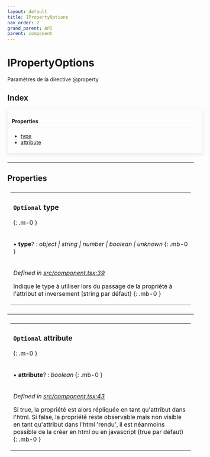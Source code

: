```yaml
---
layout: default
title: IPropertyOptions
nav_order: 2
grand_parent: API
parent: component
---
```


# IPropertyOptions

Paramètres de la directive @property

## Index


<div style="width: 100%;max-width: 100%;margin-bottom: 1.5rem;border-radius: 4px;box-shadow: 0 1px 2px rgba(0,0,0,0.12), 0 3px 10px rgba(0,0,0,0.08);padding: .5rem .75rem;">
<div style="font-weight:bold;padding: 1rem 0 .5rem;border-bottom: 1px solid rgba(238,235,238,0.5);">
Properties
</div>
<div style="margin-top: 0.5rem;" markdown="1">

* [type](_component_.ipropertyoptions.md#optional-type)
* [attribute](_component_.ipropertyoptions.md#optional-attribute)

</div>
</div>

___

## Properties

<table style="padding: 0.5rem;">
<tr>
<td markdown="1">

### `Optional` type
{: .m-0 }

</td>
</tr>
<tr>
<td markdown="1">

• **type**? : *object \| string \| number \| boolean \| unknown*
{: .mb-0 }

</td>
</tr>
<tr>
<td markdown="1">

*Defined in [src/component.tsx:39](https://github.com/NicolasBoyer/wapitis/blob/master/src/component.tsx#L39)*

Indique le type à utiliser lors du passage de la propriété à l'attribut et inversement (string par défaut)
{: .mb-0 }

</td>
</tr>
</table>

___

<table style="padding: 0.5rem;">
<tr>
<td markdown="1">

### `Optional` attribute
{: .m-0 }

</td>
</tr>
<tr>
<td markdown="1">

• **attribute**? : *boolean*
{: .mb-0 }

</td>
</tr>
<tr>
<td markdown="1">

*Defined in [src/component.tsx:43](https://github.com/NicolasBoyer/wapitis/blob/master/src/component.tsx#L43)*

Si true, la propriété est alors répliquée en tant qu'attribut dans l'html. Si false, la propriété reste observable mais non visible en tant qu'attribut dans l'html 'rendu', il est néanmoins possible de la créer en html ou en javascript (true par défaut)
{: .mb-0 }

</td>
</tr>
</table>
